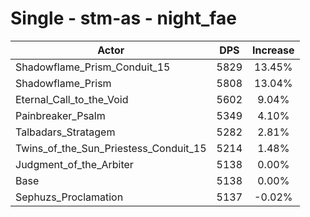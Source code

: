# Single - stm-as - night_fae
| Actor | DPS | Increase |
|---|:---:|:---:|
|Shadowflame_Prism_Conduit_15|5829|13.45%|
|Shadowflame_Prism|5808|13.04%|
|Eternal_Call_to_the_Void|5602|9.04%|
|Painbreaker_Psalm|5349|4.10%|
|Talbadars_Stratagem|5282|2.81%|
|Twins_of_the_Sun_Priestess_Conduit_15|5214|1.48%|
|Judgment_of_the_Arbiter|5138|0.00%|
|Base|5138|0.00%|
|Sephuzs_Proclamation|5137|-0.02%|
